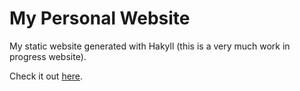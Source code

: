 # My Personal Website

My static website generated with Hakyll (this is a very much work in progress
website).

Check it out [here](https://dan-choo.github.io/dchoo.github.io/).